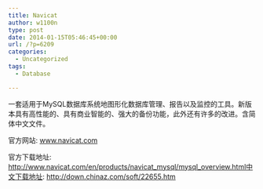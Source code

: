 ```yaml
---
title: Navicat
author: w1100n
type: post
date: 2014-01-15T05:46:45+00:00
url: /?p=6209
categories:
  - Uncategorized
tags:
  - Database

---
```

一套适用于MySQL数据库系统地图形化数据库管理、报告以及监控的工具。新版本具有高性能的、具有商业智能的、强大的备份功能，此外还有许多的改进。含简体中文文件。

官方网站: www.navicat.com

官方下载地址: http://www.navicat.com/en/products/navicat_mysql/mysql_overview.html中文下载地址: http://down.chinaz.com/soft/22655.htm